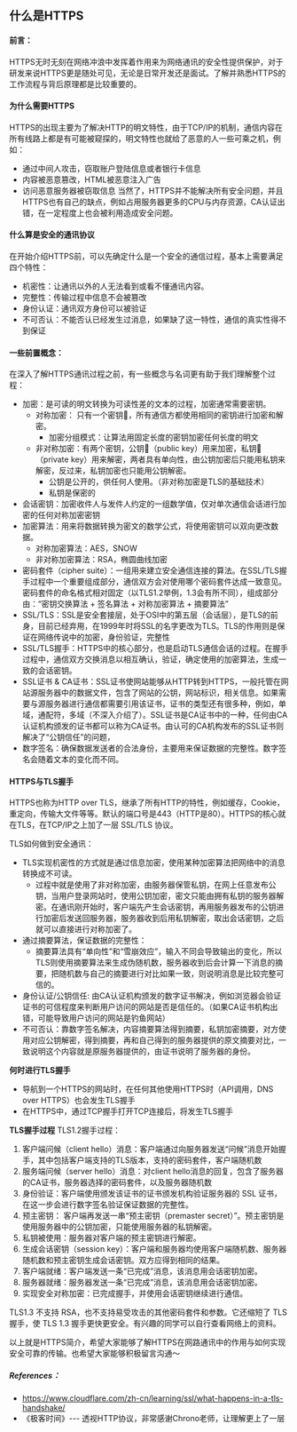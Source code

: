 ## 什么是HTTPS

#### 前言：
HTTPS无时无刻在网络冲浪中发挥着作用来为网络通讯的安全性提供保护，对于研发来说HTTPS更是随处可见，无论是日常开发还是面试。了解并熟悉HTTPS的工作流程与背后原理都是比较重要的。

#### 为什么需要HTTPS
HTTPS的出现主要为了解决HTTP的明文特性，由于TCP/IP的机制，通信内容在所有线路上都是有可能被窥探的，明文特性也就给了恶意的人一些可乘之机，例如：
- 通过中间人攻击，窃取账户登陆信息或者银行卡信息
- 内容被恶意篡改，HTML被恶意注入广告
- 访问恶意服务器被窃取信息
当然了，HTTPS并不能解决所有安全问题，并且HTTPS也有自己的缺点，例如占用服务器更多的CPU与内存资源，CA认证出错，在一定程度上也会被利用造成安全问题。

#### 什么算是安全的通讯协议
在开始介绍HTTPS前，可以先确定什么是一个安全的通信过程，基本上需要满足四个特性：
- 机密性：让通讯以外的人无法看到或看不懂通讯内容。
- 完整性：传输过程中信息不会被篡改
- 身份认证：通讯双方身份可以被验证
- 不可否认：不能否认已经发生过消息，如果缺了这一特性，通信的真实性得不到保证

#### 一些前置概念：
在深入了解HTTPS通讯过程之前，有一些概念与名词更有助于我们理解整个过程：
- 加密：是可读的明文转换为可读性差的文本的过程，加密通常需要密钥。
  - 对称加密： 只有一个密钥🔑，所有通信方都使用相同的密钥进行加密和解密。
    - 加密分组模式：让算法用固定长度的密钥加密任何长度的明文
  - 非对称加密：有两个密钥，公钥🔑（public key）用来加密，私钥🔑（private key）用来解密，两者具有单向性，由公钥加密后只能用私钥来解密，反过来，私钥加密也只能用公钥解密。
    - 公钥是公开的，供任何人使用。（非对称加密是TLS的基础技术）
    - 私钥是保密的
- 会话密钥：加密收件人与发件人约定的一组数学值，仅对单次通信会话进行加密的任何对称加密密钥
- 加密算法：用来将数据转换为密文的数学公式，将使用密钥可以双向更改数据。
  - 对称加密算法：AES，SNOW
  - 非对称加密算法：RSA，椭圆曲线加密
- 密码套件（cipher suite）：一组用来建立安全通信连接的算法。在SSL/TLS握手过程中一个重要组成部分，通信双方会对使用哪个密码套件达成一致意见。密码套件的命名格式相对固定（以TLS1.2举例，1.3会有所不同），组成部分由：“密钥交换算法 + 签名算法 + 对称加密算法 + 摘要算法”
- SSL/TLS：SSL是安全套接层，处于OSI中的第五层（会话层），是TLS的前身，目前已经弃用，在1999年时将SSL的名字更改为TLS。TLS的作用则是保证在网络传说中的加密，身份验证，完整性
- SSL/TLS握手：HTTPS中的核心部分，也是启动TLS通信会话的过程。在握手过程中，通信双方交换消息以相互确认，验证，确定使用的加密算法，生成一致的会话密钥。
- SSL证书 & CA证书：SSL证书使网站能够从HTTP转到HTTPS，一般托管在网站源服务器中的数据文件，包含了网站的公钥，网站标识，相关信息。如果需要与源服务器进行通信都需要引用该证书，证书的类型还有很多种，例如，单域，通配符，多域（不深入介绍了）。SSL证书是CA证书中的一种，任何由CA认证机构颁发的证书都可以称为CA证书。由认可的CA机构发布的SSL证书则解决了“公钥信任”的问题，
- 数字签名：确保数据发送者的合法身份，主要用来保证数据的完整性。数字签名会随着文本的变化而不同。
  

#### HTTPS与TLS握手
HTTPS也称为HTTP over TLS，继承了所有HTTP的特性，例如缓存，Cookie，重定向，传输大文件等等。默认的端口号是443（HTTP是80）。HTTPS的核心就在TLS，在TCP/IP之上加了一层 SSL/TLS 协议。

TLS如何做到安全通讯：
- TLS实现机密性的方式就是通过信息加密，使用某种加密算法把网络中的消息转换成不可读。
  - 过程中就是使用了非对称加密，由服务器保管私钥，在网上任意发布公钥，当用户登录网站时，使用公钥加密，密文只能由拥有私钥的服务器解密。在通讯刚开始时，客户端先产生会话密钥，再用服务器发布的公钥进行加密后发送回服务器，服务器收到后用私钥解密，取出会话密钥，之后就可以直接进行对称加密了。
- 通过摘要算法，保证数据的完整性：
  - 摘要算法具有“单向性”和“雪崩效应”，输入不同会导致输出的变化，所以TLS则使用摘要算法来生成伪随机数，服务器收到后会计算一下消息的摘要，把随机数与自己的摘要进行对比如果一致，则说明消息是比较完整可信的。
- 身份认证/公钥信任: 由CA认证机构颁发的数字证书解决，例如浏览器会验证证书的可信程度来判断用户访问的网站是否是信任的。（如果CA证书机构出错，可能导致用户访问的网站是钓鱼网站）
- 不可否认：靠数字签名解决，内容摘要算法得到摘要，私钥加密摘要，对方使用对应公钥解密，得到摘要，再和自己得到的服务器提供的原文摘要对比，一致说明这个内容就是原服务器提供的，由证书说明了服务器的身份。


**何时进行TLS握手**
- 导航到一个HTTPS的网站时，在任何其他使用HTTPS时（API调用，DNS over HTTPS）也会发生TLS握手
- 在HTTPS中，通过TCP握手打开TCP连接后，将发生TLS握手


**TLS握手过程**
TLS1.2握手过程：
1. 客户端问候（client hello）消息：客户端通过向服务器发送“问候”消息开始握手，其中包括客户端支持的TLS版本，支持的密码套件，客户端随机数
2. 服务端问候（server hello）消息：对client hello消息的回复，包含了服务器的CA证书，服务器选择的密码套件，以及服务器随机数
3. 身份验证：客户端使用颁发该证书的证书颁发机构验证服务器的 SSL 证书，在这一步会进行数字签名验证保证数据的完整性。
4. 预主密钥： 客户端再发送一串“预主密钥（premaster secret）”。预主密钥是使用服务器中的公钥加密，只能使用服务器的私钥解密。
5. 私钥被使用：服务器对客户端的预主密钥进行解密。
6. 生成会话密钥（session key）：客户端和服务器均使用客户端随机数、服务器随机数和预主密钥生成会话密钥。双方应得到相同的结果。
7. 客户端就绪：客户端发送一条“已完成”消息，该消息用会话密钥加密。
8. 服务器就绪：服务器发送一条“已完成”消息，该消息用会话密钥加密。
9. 实现安全对称加密：已完成握手，并使用会话密钥继续进行通信。

TLS1.3 不支持 RSA，也不支持易受攻击的其他密码套件和参数。它还缩短了 TLS 握手，使 TLS 1.3 握手更快更安全。有兴趣的同学可以自行查看网络上的资料。

以上就是HTTPS简介，希望大家能够了解HTTPS在网路通讯中的作用与如何实现安全可靠的传输。也希望大家能够积极留言沟通～

##### References：

- https://www.cloudflare.com/zh-cn/learning/ssl/what-happens-in-a-tls-handshake/
- 《极客时间》--- 透视HTTP协议，非常感谢Chrono老师，让理解更上了一层
